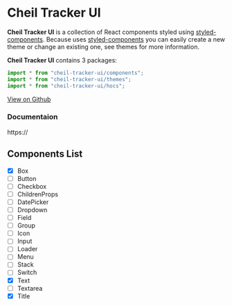 # Cheil Tracker UI

**Cheil Tracker UI** is a collection of React components styled using [styled-components](https://styled-components.com). Because uses [styled-components](https://styled-components.com) you can easily create a new theme or change an existing one, see themes for more information.

**Cheil Tracker UI** contains 3 packages:

```js static
import * from "cheil-tracker-ui/components";
import * from "cheil-tracker-ui/themes";
import * from "cheil-tracker-ui/hocs";
```

[View on Github](https://github.com/simplify-tecnologia/cheil-tracker-ui)

### Documentaion

https://

## Components List

- [x] Box
- [ ] Button
- [ ] Checkbox
- [ ] ChildrenProps
- [ ] DatePicker
- [ ] Dropdown
- [ ] Field
- [ ] Group
- [ ] Icon
- [ ] Input
- [ ] Loader
- [ ] Menu
- [ ] Stack
- [ ] Switch
- [x] Text
- [ ] Textarea
- [x] Title
